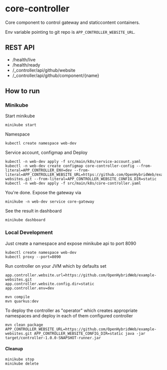 # core-controller
Core component to control gateway and staticcontent containers.

Env variable pointing to git repo is `APP_CONTROLLER_WEBSITE_URL`.

## REST API

* /health/live
* /health/ready
* /_controller/api/github/website
* /_controller/api/github/component/{name}


## How to run

### Minikube

Start minikube
```shell
minikube start
```

Namespace
```shell
kubectl create namespace web-dev
```

Service account, configmap and Deploy
```shell
kubectl -n web-dev apply -f src/main/k8s/service-account.yaml
kubectl -n web-dev create configmap core-controller-config --from-literal=APP_CONTROLLER_ENV=dev --from-literal=APP_CONTROLLER_WEBSITE_URL=https://github.com/OpenHybridWeb/example-websites.git --from-literal=APP_CONTROLLER_WEBSITE_CONFIG_DIR=static
kubectl -n web-dev apply -f src/main/k8s/core-controller.yaml
```

You're done. Expose the gateway via
```shell
minikube -n web-dev service core-gateway
```

See the result in dashboard

```shell
minikube dashboard
```


### Local Development

Just create a namespace and expose minikube api to port 8090
```shell
kubectl create namespace web-dev
kubectl proxy --port=8090
```

Run controller on your JVM which by defaults set 
```
app.controller.website.url=https://github.com/OpenHybridWeb/example-websites.git
app.controller.website.config.dir=static
app.controller.env=dev
```

```shell
mvn compile
mvn quarkus:dev
```

To deploy the controller as "operator" which creates appropriate namespaces and deploy in each of them configured controller

```shell
mvn clean package
APP_CONTROLLER_WEBSITE_URL=https://github.com/OpenHybridWeb/example-websites.git APP_CONTROLLER_WEBSITE_CONFIG_DIR=static java -jar target/controller-1.0.0-SNAPSHOT-runner.jar
```

#### Cleanup

```shell
minikube stop
minikube delete
```
